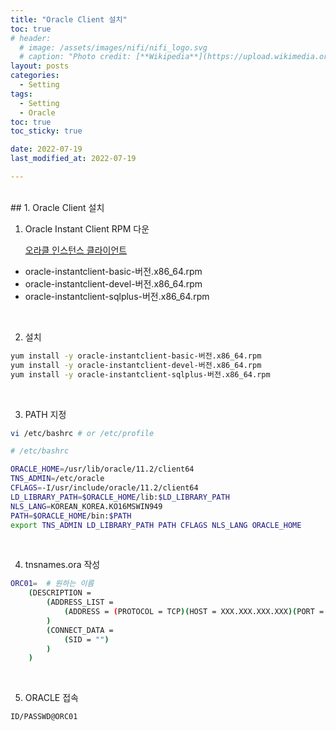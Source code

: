 ```yaml
---
title: "Oracle Client 설치"
toc: true
# header:
  # image: /assets/images/nifi/nifi_logo.svg
  # caption: "Photo credit: [**Wikipedia**](https://upload.wikimedia.org/wikipedia/commons/f/ff/Apache-nifi-logo.svg)"
layout: posts
categories:
  - Setting
tags:
  - Setting
  - Oracle
toc: true
toc_sticky: true

date: 2022-07-19
last_modified_at: 2022-07-19

---
```


<br>
## 1. Oracle Client 설치

<br>

1. Oracle Instant Client RPM 다운

    <a href="https://www.oracle.com/database/technologies/instant-client/linux-x86-64-downloads.html">오라클 인스턴스 클라이언트</a>

* oracle-instantclient-basic-버전.x86_64.rpm
* oracle-instantclient-devel-버전.x86_64.rpm
* oracle-instantclient-sqlplus-버전.x86_64.rpm


<br>

2. 설치

``` bash
yum install -y oracle-instantclient-basic-버전.x86_64.rpm
yum install -y oracle-instantclient-devel-버전.x86_64.rpm
yum install -y oracle-instantclient-sqlplus-버전.x86_64.rpm
```

<br>

3. PATH 지정

```bash
vi /etc/bashrc # or /etc/profile

# /etc/bashrc

ORACLE_HOME=/usr/lib/oracle/11.2/client64
TNS_ADMIN=/etc/oracle
CFLAGS=-I/usr/include/oracle/11.2/client64
LD_LIBRARY_PATH=$ORACLE_HOME/lib:$LD_LIBRARY_PATH
NLS_LANG=KOREAN_KOREA.KO16MSWIN949
PATH=$ORACLE_HOME/bin:$PATH
export TNS_ADMIN LD_LIBRARY_PATH PATH CFLAGS NLS_LANG ORACLE_HOME

```

<br>

4. tnsnames.ora 작성

```bash
ORC01=  # 원하는 이름
    (DESCRIPTION = 
        (ADDRESS_LIST = 
            (ADDRESS = (PROTOCOL = TCP)(HOST = XXX.XXX.XXX.XXX)(PORT = XXXX)) 
        ) 
        (CONNECT_DATA = 
            (SID = "") 
        ) 
    ) 
```
<br>

5. ORACLE 접속

```bash
ID/PASSWD@ORC01
```